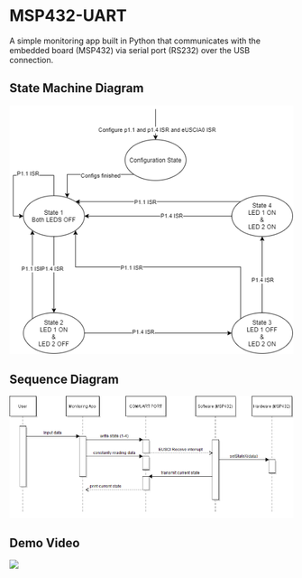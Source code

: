 # MSP432-UART
A simple monitoring app built in Python that communicates with the embedded board (MSP432) via serial port (RS232) over the USB connection.

## State Machine Diagram
![](Resources/SYSC3310_Final_Project_State_Machine.png)

## Sequence Diagram
![](Resources/Sequence_FinalProject.png)

## Demo Video
![](Resources/Video_Demonstration)
